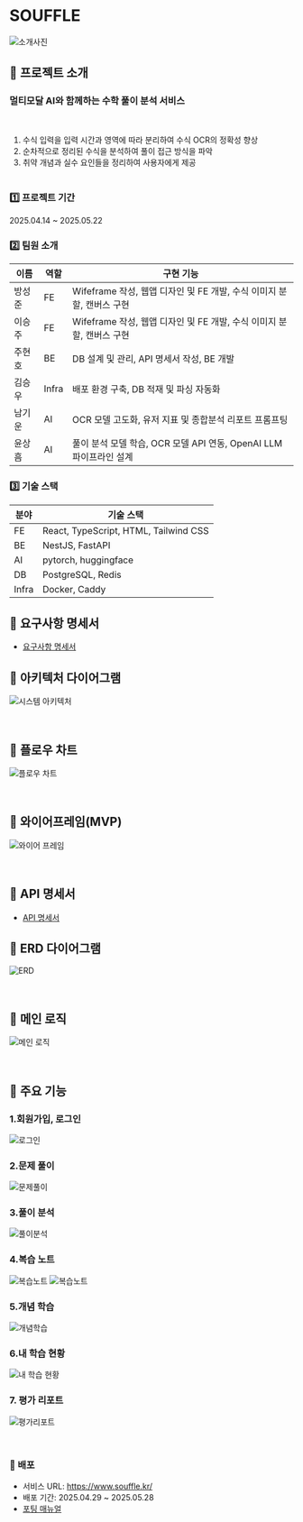 # SOUFFLE

![소개사진](exec/img/메인.png)

## 📌 프로젝트 소개

### 멀티모달 AI와 함께하는 수학 풀이 분석 서비스

<br>

1. 수식 입력을 입력 시간과 영역에 따라 분리하여 수식 OCR의 정확성 향상
2. 순차적으로 정리된 수식을 분석하여 풀이 접근 방식을 파악
3. 취약 개념과 실수 요인들을 정리하여 사용자에게 제공
   <br>
   <br>

### 1️⃣ 프로젝트 기간

2025.04.14 ~ 2025.05.22

### 2️⃣ 팀원 소개

| 이름   | 역할  | 구현 기능                                                             |
| ------ | ----- | --------------------------------------------------------------------- |
| 방성준 | FE    | Wifeframe 작성, 웹앱 디자인 및 FE 개발, 수식 이미지 분할, 캔버스 구현 |
| 이승주 | FE    | Wifeframe 작성, 웹앱 디자인 및 FE 개발, 수식 이미지 분할, 캔버스 구현 |
| 주현호 | BE    | DB 설계 및 관리, API 명세서 작성, BE 개발                             |
| 김승우 | Infra | 배포 환경 구축, DB 적재 및 파싱 자동화                                |
| 남기운 | AI    | OCR 모델 고도화, 유저 지표 및 종합분석 리포트 프롬프팅                |
| 윤상흠 | AI    | 풀이 분석 모델 학습, OCR 모델 API 연동, OpenAI LLM 파이프라인 설계    |

### 3️⃣ 기술 스택

| 분야  | 기술 스택                             |
| ----- | ------------------------------------- |
| FE    | React, TypeScript, HTML, Tailwind CSS |
| BE    | NestJS, FastAPI                       |
| AI    | pytorch, huggingface                  |
| DB    | PostgreSQL, Redis                     |
| Infra | Docker, Caddy                         |

## 📌 요구사항 명세서

- [요구사항 명세서](<exec/요구사항 명세서.pdf>)

## 📌 아키텍처 다이어그램

![시스템 아키텍처](exec/img/시스템아키텍처.png)

<br>

## 📌 플로우 차트

![플로우 차트](exec/img/유저%20플로우.png)

<br>

## 📌 와이어프레임(MVP)

![와이어 프레임](<exec/img/와이어프레임(MVP).png>)

<br>

## 📌 API 명세서

- [API 명세서](<exec/API 명세서.pdf>)
  <br>

## 📌 ERD 다이어그램

![ERD](exec/img/ERD.png)

<br>

## 📌 메인 로직

![메인 로직](exec/img/메인%20로직.png)

<br>

## 📌 주요 기능

### 1.회원가입, 로그인

![로그인](exec/img/주요기능/1.로그인.gif)

### 2.문제 풀이

![문제풀이](exec/img/주요기능/2.문제풀이.gif)

### 3.풀이 분석

![풀이분석](exec/img/주요기능/3.풀이분석.gif)

### 4.복습 노트

![복습노트](exec/img/주요기능/4.복습노트.gif)
![복습노트](exec/img/주요기능/5.복습노트2.gif)

### 5.개념 학습

![개념학습](exec/img/주요기능/6.개념학습.gif)

### 6.내 학습 현황

![내 학습 현황](exec/img/주요기능/7.내풀이현황.gif)

### 7. 평가 리포트

![평가리포트](exec/img/주요기능/8.리포트.gif)

<br>

### 📌 배포

- 서비스 URL: https://www.souffle.kr/
- 배포 기간: 2025.04.29 ~ 2025.05.28
- [포팅 매뉴얼](exec/Building_Manual.md)
